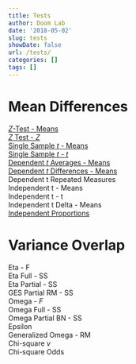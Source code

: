 ```yaml
---
title: Tests
author: Doom Lab
date: '2018-05-02'
slug: tests
showDate: false
url: /tests/
categories: []
tags: []
---
```


# Mean Differences  
[*Z*-Test - Means](ztestmeans.html)  
[*Z* Test - *Z*](ztestz.html)  
[Single Sample *t* - Means](singletmeans.html)  
[Single Sample *t* - *t*](singlett.html)    
[Dependent *t* Averages - Means](deptavgM.html)      
[Dependent *t* Differences - Means](deptdiffM.html)  
  Dependent t Repeated Measures   
  Independent t - Means   
  Independent t - t   
  Independent t Delta - Means   
[Independent Proportions](independentproportions.html)   
  
# Variance Overlap  
  Eta - F  
  Eta Full - SS  
  Eta Partial - SS  
  GES Partial RM - SS  
  Omega - *F*  
  Omega Full - SS  
  Omega Partial BN - SS  
  Epsilon  
  Generalized Omega - RM  
  Chi-square *v*  
  Chi-square Odds  